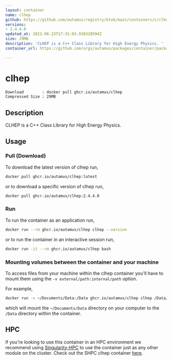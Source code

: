 ```yaml
---
layout: container
name: clhep
github: https://github.com/autamus/registry/blob/main/containers/c/clhep/spack.yaml
versions:
- 2.4.4.0
updated_at: 2021-06-23T17:31:03.930328594Z
size: 29MB
description: 'CLHEP is a C++ Class Library for High Energy Physics. '
container_url: https://github.com/orgs/autamus/packages/container/package/clhep

---
```

# clhep
```bash 
Download        : docker pull ghcr.io/autamus/clhep
Compressed Size : 29MB
```

## Description
CLHEP is a C++ Class Library for High Energy Physics. 

## Usage
### Pull (Download)
To download the latest version of clhep run,

```bash
docker pull ghcr.io/autamus/clhep:latest
```

or to download a specific version of clhep run,

```bash
docker pull ghcr.io/autamus/clhep:2.4.4.0
```
### Run
To run the container as an application run,
```bash
docker run --rm ghcr.io/autamus/clhep clhep --version
```

or to run the container in an interactive session run,
```bash
docker run -it --rm ghcr.io/autamus/clhep bash
```

### Mounting volumes between the container and your machine
To access files from your machine within the clhep container you'll have to mount them using the `-v external/path:internal/path` option.

For example,
```bash
docker run -v ~/Documents/Data:/Data ghcr.io/autamus/clhep clhep /Data/myData.csv
```
which will mount the `~/Documents/Data` directory on your computer to the `/Data` directory within the container.

## HPC
If you're looking to use this container in an HPC environment we recommend using [Singularity-HPC](https://singularity-hpc.readthedocs.io) to use the container just as any other module on the cluster. Check out the SHPC clhep container [here](https://singularityhub.github.io/singularity-hpc/r/ghcr.io-autamus-clhep/).